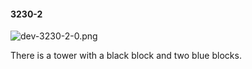 #### 3230-2
![dev-3230-2-0.png](https://github.com/lil-lab/nlvr/raw/master/nlvr/dev/images/1/dev-3230-2-0.png "dev-3230-2-0.png")

There is a tower with a black block and two blue blocks.